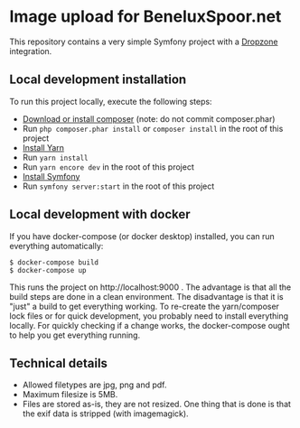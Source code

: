 # Image upload for BeneluxSpoor.net

This repository contains a very simple Symfony project with a [Dropzone](https://www.dropzonejs.com/) integration.

## Local development installation

To run this project locally, execute the following steps:
- [Download or install composer](https://getcomposer.org/download/) (note: do not commit composer.phar)
- Run `php composer.phar install` or `composer install` in the root of this project
- [Install Yarn](https://classic.yarnpkg.com/en/docs/install#debian-stable)
- Run `yarn install`
- Run `yarn encore dev` in the root of this project
- [Install Symfony](https://symfony.com/download)
- Run `symfony server:start` in the root of this project

## Local development with docker

If you have docker-compose (or docker desktop) installed, you can run everything
automatically:

    $ docker-compose build
    $ docker-compose up

This runs the project on http://localhost:9000 . The advantage is that all the build
steps are done in a clean environment. The disadvantage is that it is "just" a build
to get everything working. To re-create the yarn/composer lock files or for quick 
development, you probably need to install everything locally. For quickly checking 
if a change works, the docker-compose ought to help you get everything running.


## Technical details

- Allowed filetypes are jpg, png and pdf.
- Maximum filesize is 5MB.
- Files are stored as-is, they are not resized. One thing that is done is that 
  the exif data is stripped (with imagemagick).

